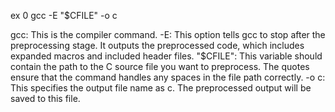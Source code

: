 ex 0
gcc -E "$CFILE" -o c

gcc: This is the compiler command.
-E: This option tells gcc to stop after the preprocessing stage. It outputs the preprocessed code, which includes expanded macros and included header files.
"$CFILE": This variable should contain the path to the C source file you want to preprocess. The quotes ensure that the command handles any spaces in the file path correctly.
-o c: This specifies the output file name as c. The preprocessed output will be saved to this file.
